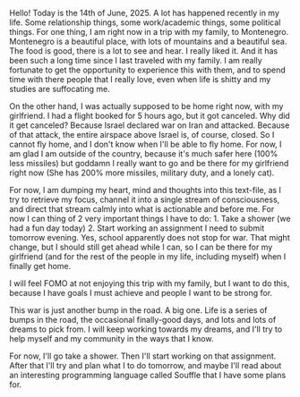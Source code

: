Hello! Today is the 14th of June, 2025. A lot has happened recently in my life.
Some relationship things, some work/academic things, some political things.
For one thing, I am right now in a trip with my family, to Montenegro.
Montenegro is a beautiful place, with lots of mountains and a beautiful sea. The
food is good, there is a lot to see and hear. I really liked it. And it has been
such a long time since I last traveled with my family. I am really fortunate to
get the opportunity to experience this with them, and to spend time with there
people that I really love, even when life is shitty and my studies are
suffocating me.

On the other hand, I was actually supposed to be home right now, with my
girlfriend. I had a flight booked for 5 hours ago, but it got canceled. Why did
it get canceled? Because Israel declared war on Iran and attacked. Because of
that attack, the entire airspace above Israel is, of course, closed. So I cannot
fly home, and I don't know when I'll be able to fly home. For now, I am glad I
am outside of the country, because it's much safer here (100% less missiles) but
goddamn I really want to go and be there for my girlfriend right now (She has
200% more missiles, military duty, and a lonely cat).

For now, I am dumping my heart, mind and thoughts into this text-file, as I try
to retrieve my focus, channel it into a single stream of consciousness, and
direct that stream calmly into what is actionable and before me. For now I can
thing of 2 very important things I have to do: 1. Take a shower (we had a fun
day today) 2. Start working an assignment I need to submit tomorrow evening.
Yes, school apparently does not stop for war. That might change, but I should
still get ahead while I can, so I can be there for my girlfriend (and for the
rest of the people in my life, including myself) when I finally get home.

I will feel FOMO at not enjoying this trip with my family, but I want to do
this, because I have goals I must achieve and people I want to be strong for.

This war is just another bump in the road. A big one. Life is a series of bumps
in the road, the occasional finally-good days, and lots and lots of dreams to
pick from. I will keep working towards my dreams, and I'll try to help myself
and my community in the ways that I know.

For now, I'll go take a shower. Then I'll start working on that assignment.
After that I'll try and plan what I to do tomorrow, and maybe I'll read about an
interesting programming language called Souffle that I have some plans for.
